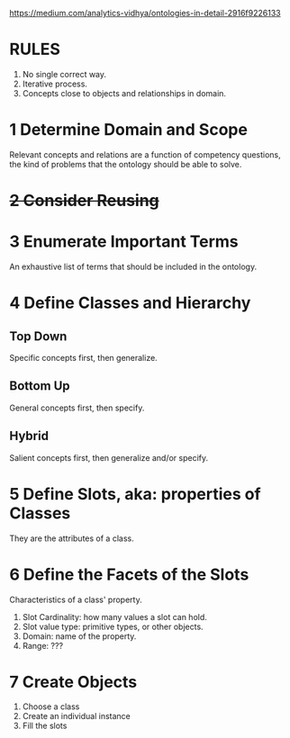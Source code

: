 https://medium.com/analytics-vidhya/ontologies-in-detail-2916f9226133


# RULES

1. No single correct way.
1. Iterative process.
1. Concepts close to objects and relationships in domain.

# 1 Determine Domain and Scope

Relevant concepts and relations are a function of competency questions, the kind of problems that the ontology should be able to solve.

# ~~2 Consider Reusing~~

# 3 Enumerate Important Terms

An exhaustive list of terms that should be included in the ontology.

# 4 Define Classes and Hierarchy

## Top Down

Specific concepts first, then generalize.

## Bottom Up

General concepts first, then specify.

## Hybrid

Salient concepts first, then generalize and/or specify.


# 5 Define Slots, aka: properties of Classes

They are the attributes of a class.


# 6 Define the Facets of the Slots

Characteristics of a class' property.

1. Slot Cardinality: how many values a slot can hold.
1. Slot value type: primitive types, or other objects.
1. Domain: name of the property.
1. Range: ???


# 7 Create Objects

1. Choose a class
1. Create an individual instance
1. Fill the slots